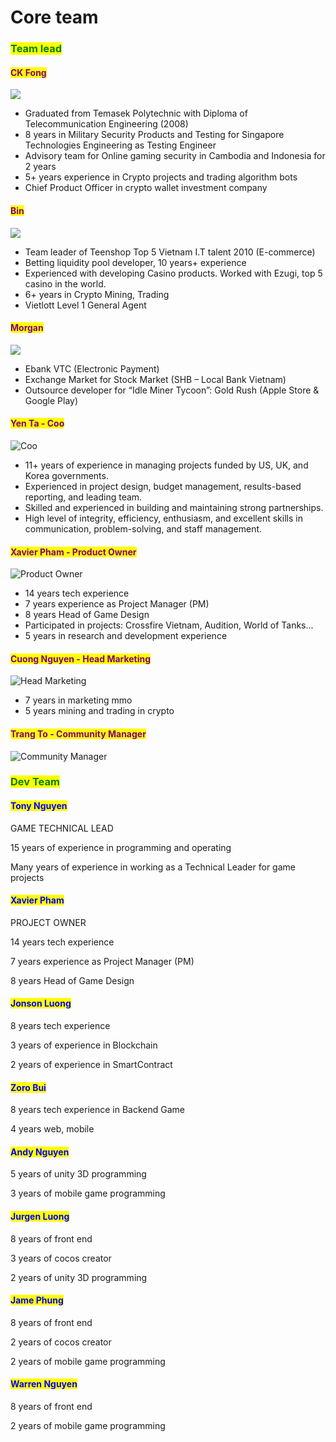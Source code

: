 # Core team

### <mark style="color:green;">Team lead</mark>

#### <mark style="color:purple;">CK Fong</mark>

![](../.gitbook/assets/Picture5.png)

* Graduated from Temasek Polytechnic with Diploma of Telecommunication Engineering (2008)
* 8 years in Military Security Products and Testing for Singapore Technologies Engineering as Testing Engineer
* Advisory team for Online gaming security in Cambodia and Indonesia for 2 years
* 5+ years experience in Crypto projects and trading algorithm bots
* Chief Product Officer in crypto wallet investment company

#### <mark style="color:purple;">Bin</mark>

![](../.gitbook/assets/bin.png)



* Team leader of Teenshop Top 5 Vietnam I.T talent 2010 (E-commerce)
* Betting liquidity pool developer, 10 years+ experience
* Experienced with developing Casino products. Worked with Ezugi, top 5 casino in the world.
* 6+ years in Crypto Mining, Trading
* Vietlott Level 1 General Agent

#### <mark style="color:purple;">Morgan</mark>

![](../.gitbook/assets/morgan.png)



* Ebank VTC (Electronic Payment)
* Exchange Market for Stock Market (SHB – Local Bank Vietnam)
* Outsource developer for “Idle Miner Tycoon”: Gold Rush (Apple Store & Google Play)

#### <mark style="color:purple;">Yen Ta  - Coo</mark>

![Coo](../.gitbook/assets/yen2.png)



* 11+ years of experience in managing projects funded by US, UK, and Korea governments.
* Experienced in project design, budget management, results-based reporting, and leading team.
* &#x20;Skilled and experienced in building and maintaining strong partnerships.
* High level of integrity, efficiency, enthusiasm, and excellent skills in communication, problem-solving, and staff management.

#### <mark style="color:purple;">Xavier Pham - Product Owner</mark>

![Product Owner](../.gitbook/assets/avan1.png)







* 14 years tech experience
* 7 years experience as Project Manager (PM)
* 8 years Head of Game Design
* Participated in projects: Crossfire Vietnam, Audition, World of Tanks...
*   5 years in research and development experience





#### <mark style="color:purple;">Cuong Nguyen - Head Marketing</mark>

![Head Marketing](../.gitbook/assets/cuong1.png)



* &#x20;7 years in marketing mmo
* 5 years mining and trading in crypto

#### <mark style="color:purple;">Trang To - Community Manager</mark>

![Community Manager](../.gitbook/assets/trang.png)

### <mark style="color:green;">Dev Team</mark>

#### <mark style="color:blue;">Tony Nguyen</mark>

GAME TECHNICAL LEAD

15 years of experience in programming and operating

Many years of experience in working as a Technical Leader for game projects

#### <mark style="color:blue;">Xavier Pham</mark>

PROJECT OWNER

14 years tech experience

7 years experience as Project Manager (PM)

8 years Head of Game Design

#### <mark style="color:blue;">Jonson Luong</mark>

8 years tech experience

3 years of experience in Blockchain

2 years of experience in SmartContract

#### <mark style="color:blue;">Zoro Bui</mark>

8 years tech experience in Backend Game

4 years web, mobile

#### <mark style="color:blue;">Andy Nguyen</mark>

5 years of unity 3D programming

3 years of mobile game programming

#### <mark style="color:blue;">Jurgen Luong</mark>

8 years of front end

3 years of cocos creator

2 years of unity 3D programming

#### <mark style="color:blue;">Jame Phung</mark>

8 years of front end

2 years of cocos creator

2 years of mobile game programming

#### <mark style="color:blue;">Warren Nguyen</mark>

8 years of front end

2 years of mobile game programming
